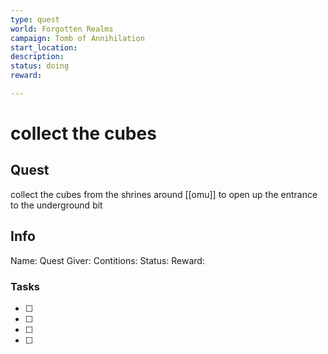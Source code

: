 ```yaml
---
type: quest
world: Forgotten Realms
campaign: Tomb of Annihilation
start_location: 
description: 
status: doing
reward:

---
```

# collect the cubes

## Quest 
collect the cubes from the shrines around [[omu]] to open up the entrance to the underground bit



## Info

Name: 
Quest Giver: 
Contitions: 
Status: 
Reward: 








### Tasks
- [ ] 
- [ ] 
- [ ] 
- [ ] 
